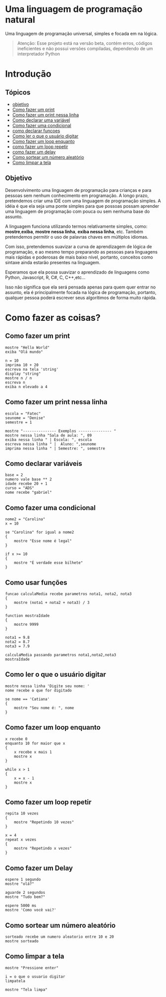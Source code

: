 # Uma linguagem de programação natural
Uma linguagem de programação universal, simples e focada em na lógica.

> Atenção: Esse projeto está na versão beta, contém erros, códigos ineficientes e não possui versões compiladas, dependendo de um interpretador Python

# Introdução

## Tópicos
- [objetivo](#Objetivo)
- [Como fazer um print](#Como-fazer-um-print)
- [Como fazer um print nessa linha](#Como-fazer-um-print-nessa-linha)
- [Como declarar uma variável](#Como-declarar-variáveis)
- [Como fazer uma condicional](#Como-fazer-uma-condicional)
- [como declarar funcoes](#Como-declarar-funções)
- [Como ler o que o usuário digitar](#Como-ler-o-queo-usuário-digitar)
- [Como fazer um loop enquanto](#Como-fazer-um-loop-enquanto)
- [como fazer um loop repetir](#Como-fazer-um-loop-repetir)
- [como fazer um delay](#Como-fazer-um-Delay)
- [Como sortear um número aleatório](#Como-sortear-um-número-aleatório)
- [Como limpar a tela](#Como-limpar-a-tela)

## Objetivo  

Desenvolvimento uma linguagem de programação para crianças e para pessoas sem nenhum conhecimento em programação. A longo prazo, pretendemos criar uma IDE com uma linguagem de programação simples. A idéia é que ela seja uma ponte simples para que possoas possam aprender uma linguagem de programação com pouca ou sem nenhuma base do assunto.

A linguagem funciona utilizando termos relativamente simples, como: **mostre**,**exiba**, **mostre nessa linha**, **exiba nessa linha**, etc. Também pretendemos permitir o uso de palavras chaves em múltiplos idiomas.

Com isso, pretendemos suavizar a curva de aprendizagem de lógica de programação, e ao mesmo tempo preparando as pessoas para linguagens mais rápidas e poderosas de mais baixo nível, portanto, conceitos como sintaxe ainda estarão presentes na linguagem.

Esperamos que ela possa suavizar o aprendizado de linguagens como Python, Javascript, R, C#, C, C++,etc...

Isso não significa que ela será pensada apenas para quem quer entrar no assunto, ela é principalmente focada na lógica de programação, portanto, qualquer pessoa poderá escrever seus algorítimos de forma muito rápida.

# Como fazer as coisas?
## Como fazer um print
```
mostre "Hello World"
exiba "Olá mundo"

n = 10  
imprima 10 + 20  
escreva na tela 'string'   
display "string"  
mostre n / n  
escreva n  
exiba n elevado a 4  
```

## Como fazer um print nessa linha
```
escola = "Fatec"
seunome = "Denise"
semestre = 1

mostre "--------------- Exemplos --------------- "
mostre nessa linha "Sala de aula: ", 09
exiba nessa linha " | Escola: ", escola
escreva nessa linha " |  Aluno: ",seunome
imprima nessa linha " | Semestre: ", semestre
```

## Como declarar variáveis
```
base = 2
numero vale base ** 2
idade recebe 20 + 1
curso = "ADS"
nome recebe "gabriel"
```

## Como fazer uma condicional
```
nome2 = "Carolina"
x = 10

se "Carolina" for igual a nome2
{
    mostre "Esse nome é legal"
}

if x >= 10
{
    mostre "É verdade esse bilhete"
}
```

## Como usar funções
```
funcao calculaMedia recebe parametros nota1, nota2, nota3
{
    mostre (nota1 + nota2 + nota3) / 3
}

function mostraIdade
{
    mostre 9999
}

nota1 = 9.8 
nota2 = 8.7
nota3 = 7.9

calculaMedia passando parametros nota1,nota2,nota3
mostraIdade
```

## Como ler o que o usuário digitar
```
mostre nessa linha 'Digite seu nome: '
nome recebe o que for digitado

se nome == 'Catiana'
{
    mostre "Seu nome é: ", nome
}
```

## Como fazer um loop enquanto  
```
x recebe 0
enquanto 10 for maior que x
{
    x recebe x mais 1
    mostre x
}

while x > 1
{
    x = x - 1
    mostre x 
}
```

## Como fazer um loop repetir
```
repita 10 vezes
{
    mostre "Repetindo 10 vezes"
}

x = 4
repeat x vezes
{
    mostre "Repetindo x vezes"
}
```

## Como fazer um Delay
```
espere 1 segundo
mostre "olá?"

aguarde 2 segundos
mostre "Tudo bem?"

espere 5000 ms
mostre 'Como você vai?'
```

## Como sortear um número aleatório
```
sorteado recebe um numero aleatorio entre 10 e 20
mostre sorteado
```

## Como limpar a tela
```
mostre "Pressione enter"

i = o que o usuario digitar
limpatela

mostre "Tela limpa"
```

